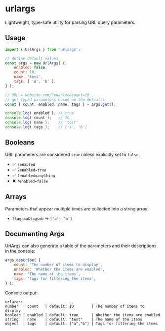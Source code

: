 # urlargs

Lightweight, type-safe utility for parsing URL query parameters.

## Usage

```javascript
import { UrlArgs } from 'urlargs';

// define default values
const args = new UrlArgs( {
	enabled: false,
	count: 10,
	name: 'test',
	tags: [ 'a', 'b' ],
} );

// URL = website.com/?enabled&count=20
// get typed parameters based on the defaults
const { count, enabled, name, tags } = args.get();

console.log( enabled ); // true
console.log( count );   // 20
console.log( name );    // 'test'
console.log( tags );    // ['a', 'b']
```

## Booleans

URL parameters are considered `true` unless explicitly set to `false`.
  - ✅ `?enabled`
  - ✅ `?enabled=true`  
  - ✅ `?enabled=anything`
  - ❌ `?enabled=false`

## Arrays

Parameters that appear multiple times are collected into a string array.
  - `?tags=a&tags=b` → `['a', 'b']`

## Documenting Args

UrlArgs can also generate a table of the parameters and their descriptions in the console:

```javascript
args.describe( {
	count: 'The number of items to display',
	enabled: 'Whether the items are enabled',
	name: 'The name of the items',
	tags: 'Tags for filtering the items',
} );
```

Console output:

```
urlargs:
number  | count   | default: 10        | The number of items to display
boolean | enabled | default: true      | Whether the items are enabled
string  | name    | default: "test"    | The name of the items
object  | tags    | default: ["a","b"] | Tags for filtering the items
```
